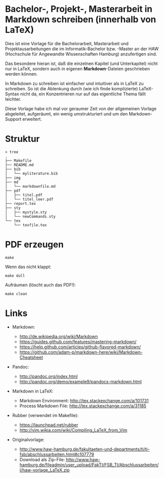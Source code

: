 # Bachelor-, Projekt-, Masterarbeit in Markdown schreiben (innerhalb von LaTeX)

Dies ist eine Vorlage für die Bachelorarbeit, Masterarbeit und
Projektausarbeitungen die im Informatik-Bachelor bzw. -Master an der HAW
(Hochschule für Angewandte Wissenschaften Hamburg) anzufertigen sind.

Das besondere hieran ist, daß die einzelnen Kapitel (und Unterkapitel) nicht nur
in LaTeX, sondern auch in eigenen **Markdown**-Dateien geschrieben werden können.

In Markdown zu schreiben ist einfacher und intuitiver als in LaTeX zu
schreiben.  So ist die Ablenkung durch (wie ich finde komplizierte)
LaTeX-Syntax nicht da, ein Konzentrieren nur auf das eigentliche Thema
fällt leichter.

Diese Vorlage habe ich mal vor geraumer Zeit von der allgemeinen Vorlage
abgeleitet, aufgeräumt, ein wenig umstrukturiert und um den Markdown-Support
erweitert.


# Struktur

    > tree
    .
    ├── Makefile
    ├── README.md
    ├── bib
    │   └── myliterature.bib
    ├── img
    ├── md
    │   └── markdownfile.md
    ├── pdf
    │   ├── titel.pdf
    │   └── titel_leer.pdf
    ├── report.tex
    ├── sty
    │   ├── mystyle.sty
    │   └── newCommands.sty
    └── tex
        └── texfile.tex


# PDF erzeugen

    make

Wenn das nicht klappt:

    make dull

Aufräumen (löscht auch das PDF!):

    make clean


# Links

* Markdown:
  * http://de.wikipedia.org/wiki/Markdown
  * https://guides.github.com/features/mastering-markdown/
  * https://help.github.com/articles/github-flavored-markdown/
  * https://github.com/adam-p/markdown-here/wiki/Markdown-Cheatsheet
* Pandoc:
  * http://pandoc.org/index.html
  * http://pandoc.org/demo/example9/pandocs-markdown.html
* Markdown in LaTeX:
  * Markdown Environment: http://tex.stackexchange.com/a/101731
  * Process Markdown File: http://tex.stackexchange.com/a/31185
* Rubber (verwendet im Makefile):
  * https://launchpad.net/rubber
  * http://vim.wikia.com/wiki/Compiling_LaTeX_from_Vim

* Originalvorlage:
  * http://www.haw-hamburg.de/fakultaeten-und-departments/ti/ti-fsb/abschlussarbeiten.html#c107779
  * Download als Zip-File: http://www.haw-hamburg.de/fileadmin/user_upload/FakTI/FSB_TI/Abschlussarbeiten/I/haw-vorlage_LaTeX.zip

